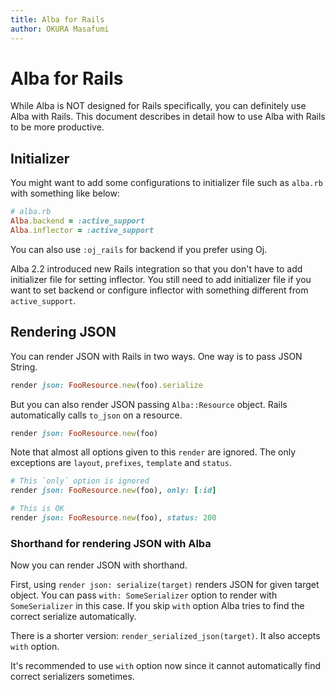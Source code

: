 ```yaml
---
title: Alba for Rails
author: OKURA Masafumi
---
```


# Alba for Rails

While Alba is NOT designed for Rails specifically, you can definitely use Alba with Rails. This document describes in detail how to use Alba with Rails to be more productive.

## Initializer

You might want to add some configurations to initializer file such as `alba.rb` with something like below:

```ruby
# alba.rb
Alba.backend = :active_support
Alba.inflector = :active_support
```

You can also use `:oj_rails` for backend if you prefer using Oj.

Alba 2.2 introduced new Rails integration so that you don't have to add initializer file for setting inflector. You still need to add initializer file if you want to set backend or configure inflector with something different from `active_support`.

## Rendering JSON

You can render JSON with Rails in two ways. One way is to pass JSON String.

```ruby
render json: FooResource.new(foo).serialize
```

But you can also render JSON passing `Alba::Resource` object. Rails automatically calls `to_json` on a resource.

```ruby
render json: FooResource.new(foo)
```

Note that almost all options given to this `render` are ignored. The only exceptions are `layout`, `prefixes`, `template` and `status`.

```ruby
# This `only` option is ignored
render json: FooResource.new(foo), only: [:id]

# This is OK
render json: FooResource.new(foo), status: 200
```

### Shorthand for rendering JSON with Alba

Now you can render JSON with shorthand.

First, using `render json: serialize(target)` renders JSON for given target object. You can pass `with: SomeSerializer` option to render with `SomeSerializer` in this case. If you skip `with` option Alba tries to find the correct serialize automatically.

There is a shorter version: `render_serialized_json(target)`. It also accepts `with` option.

It's recommended to use `with` option now since it cannot automatically find correct serializers sometimes.
